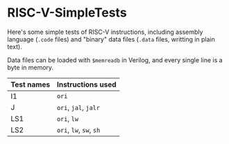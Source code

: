 # RISC-V-SimpleTests

Here's some simple tests of RISC-V instructions, including assembly language (`.code` files) and "binary" data files (`.data` files, writting in plain text).

Data files can be loaded with `$memreadb` in Verilog, and every single line is a byte in memory.

| Test names | Instructions used       |
| ---------- | ----------------------- |
| I1         | `ori`                   |
| J          | `ori`, `jal`, `jalr`    |
| LS1        | `ori`, `lw`             |
| LS2        | `ori`, `lw`, `sw`, `sh` |